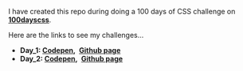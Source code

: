 I have created this repo during doing a 100 days of CSS challenge on **[100dayscss](https://100dayscss.com/)**.<br>

Here are the links to see my challenges...<br>
- **Day_1: [Codepen](https://codepen.io/sardaar_niamotullah/pen/JjmxVqR),&ensp;[Github page](https://sardaarniamotullah.github.io/100dayscss/day_1/)** <br>
- **Day_2: [Codepen](https://codepen.io/sardaar_niamotullah/pen/xxyewqW),&ensp;[Github page](https://sardaarniamotullah.github.io/100dayscss/day_2/)** <br>